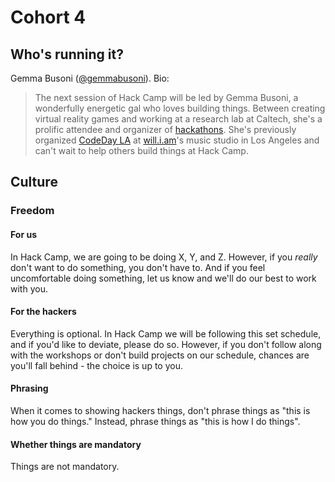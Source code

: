 # Cohort 4

## Who's running it?

Gemma Busoni ([@gemmabusoni](https://github.com/gemmabusoni)). Bio:

> The next session of Hack Camp will be led by Gemma Busoni, a wonderfully
> energetic gal who loves building things. Between creating virtual reality
> games and working at a research lab at Caltech, she's a prolific attendee and
> organizer of [hackathons](https://en.wikipedia.org/wiki/Hackathon). She's
> previously organized [CodeDay LA](https://codeday.org/la) at
> [will.i.am](http://will.i.am/)'s music studio in Los Angeles and can't wait to
> help others build things at Hack Camp.

## Culture

### Freedom

#### For us

In Hack Camp, we are going to be doing X, Y, and Z. However, if you _really_
don't want to do something, you don't have to. And if you feel uncomfortable
doing something, let us know and we'll do our best to work with you.

#### For the hackers

Everything is optional. In Hack Camp we will be following this set schedule, and
if you'd like to deviate, please do so. However, if you don't follow along with
the workshops or don't build projects on our schedule, chances are you'll fall
behind - the choice is up to you.

#### Phrasing

When it comes to showing hackers things, don't phrase things as "this is how you
do things." Instead, phrase things as "this is how I do things".

#### Whether things are mandatory

Things are not mandatory.
